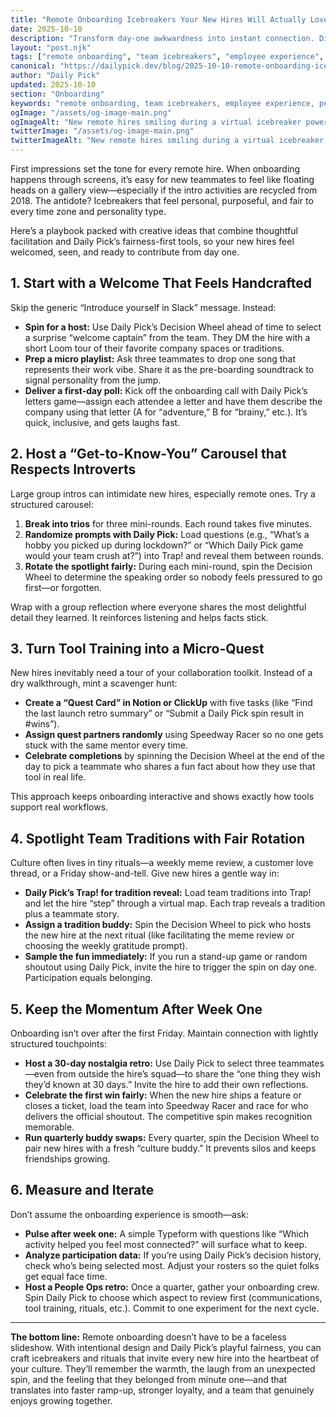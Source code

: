 ```yaml
---
title: "Remote Onboarding Icebreakers Your New Hires Will Actually Love"
date: 2025-10-10
description: "Transform day-one awkwardness into instant connection. Discover creative, low-prep icebreakers and fairness-focused rituals that help remote hires bond with distributed teams using Daily Pick."
layout: "post.njk"
tags: ["remote onboarding", "team icebreakers", "employee experience", "people operations", "distributed teams", "culture building"]
canonical: "https://dailypick.dev/blog/2025-10-10-remote-onboarding-icebreakers-your-new-hires-will-love/"
author: "Daily Pick"
updated: 2025-10-10
section: "Onboarding"
keywords: "remote onboarding, team icebreakers, employee experience, people operations, distributed teams, culture building"
ogImage: "/assets/og-image-main.png"
ogImageAlt: "New remote hires smiling during a virtual icebreaker powered by Daily Pick"
twitterImage: "/assets/og-image-main.png"
twitterImageAlt: "New remote hires smiling during a virtual icebreaker powered by Daily Pick"
---
```


First impressions set the tone for every remote hire. When onboarding happens through screens, it’s easy for new teammates to feel like floating heads on a gallery view—especially if the intro activities are recycled from 2018. The antidote? Icebreakers that feel personal, purposeful, and fair to every time zone and personality type.

Here’s a playbook packed with creative ideas that combine thoughtful facilitation and Daily Pick’s fairness-first tools, so your new hires feel welcomed, seen, and ready to contribute from day one.

## 1. Start with a Welcome That Feels Handcrafted

Skip the generic “Introduce yourself in Slack” message. Instead:

- **Spin for a host:** Use Daily Pick’s Decision Wheel ahead of time to select a surprise “welcome captain” from the team. They DM the hire with a short Loom tour of their favorite company spaces or traditions.
- **Prep a micro playlist:** Ask three teammates to drop one song that represents their work vibe. Share it as the pre-boarding soundtrack to signal personality from the jump.
- **Deliver a first-day poll:** Kick off the onboarding call with Daily Pick’s letters game—assign each attendee a letter and have them describe the company using that letter (A for “adventure,” B for “brainy,” etc.). It’s quick, inclusive, and gets laughs fast.

## 2. Host a “Get-to-Know-You” Carousel that Respects Introverts

Large group intros can intimidate new hires, especially remote ones. Try a structured carousel:

1. **Break into trios** for three mini-rounds. Each round takes five minutes.
2. **Randomize prompts with Daily Pick:** Load questions (e.g., “What’s a hobby you picked up during lockdown?” or “Which Daily Pick game would your team crush at?”) into Trap! and reveal them between rounds.
3. **Rotate the spotlight fairly:** During each mini-round, spin the Decision Wheel to determine the speaking order so nobody feels pressured to go first—or forgotten.

Wrap with a group reflection where everyone shares the most delightful detail they learned. It reinforces listening and helps facts stick.

## 3. Turn Tool Training into a Micro-Quest

New hires inevitably need a tour of your collaboration toolkit. Instead of a dry walkthrough, mint a scavenger hunt:

- **Create a “Quest Card” in Notion or ClickUp** with five tasks (like “Find the last launch retro summary” or “Submit a Daily Pick spin result in #wins”).
- **Assign quest partners randomly** using Speedway Racer so no one gets stuck with the same mentor every time.
- **Celebrate completions** by spinning the Decision Wheel at the end of the day to pick a teammate who shares a fun fact about how they use that tool in real life.

This approach keeps onboarding interactive and shows exactly how tools support real workflows.

## 4. Spotlight Team Traditions with Fair Rotation

Culture often lives in tiny rituals—a weekly meme review, a customer love thread, or a Friday show-and-tell. Give new hires a gentle way in:

- **Daily Pick’s Trap! for tradition reveal:** Load team traditions into Trap! and let the hire “step” through a virtual map. Each trap reveals a tradition plus a teammate story.
- **Assign a tradition buddy:** Spin the Decision Wheel to pick who hosts the new hire at the next ritual (like facilitating the meme review or choosing the weekly gratitude prompt).
- **Sample the fun immediately:** If you run a stand-up game or random shoutout using Daily Pick, invite the hire to trigger the spin on day one. Participation equals belonging.

## 5. Keep the Momentum After Week One

Onboarding isn’t over after the first Friday. Maintain connection with lightly structured touchpoints:

- **Host a 30-day nostalgia retro:** Use Daily Pick to select three teammates—even from outside the hire’s squad—to share the “one thing they wish they’d known at 30 days.” Invite the hire to add their own reflections.
- **Celebrate the first win fairly:** When the new hire ships a feature or closes a ticket, load the team into Speedway Racer and race for who delivers the official shoutout. The competitive spin makes recognition memorable.
- **Run quarterly buddy swaps:** Every quarter, spin the Decision Wheel to pair new hires with a fresh “culture buddy.” It prevents silos and keeps friendships growing.

## 6. Measure and Iterate

Don’t assume the onboarding experience is smooth—ask:

- **Pulse after week one:** A simple Typeform with questions like “Which activity helped you feel most connected?” will surface what to keep.
- **Analyze participation data:** If you’re using Daily Pick’s decision history, check who’s being selected most. Adjust your rosters so the quiet folks get equal face time.
- **Host a People Ops retro:** Once a quarter, gather your onboarding crew. Spin Daily Pick to choose which aspect to review first (communications, tool training, rituals, etc.). Commit to one experiment for the next cycle.

---

**The bottom line:** Remote onboarding doesn’t have to be a faceless slideshow. With intentional design and Daily Pick’s playful fairness, you can craft icebreakers and rituals that invite every new hire into the heartbeat of your culture. They’ll remember the warmth, the laugh from an unexpected spin, and the feeling that they belonged from minute one—and that translates into faster ramp-up, stronger loyalty, and a team that genuinely enjoys growing together.
